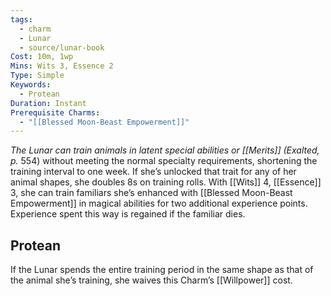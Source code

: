 ```yaml
---
tags:
  - charm
  - Lunar
  - source/lunar-book
Cost: 10m, 1wp
Mins: Wits 3, Essence 2
Type: Simple
Keywords:
  - Protean
Duration: Instant
Prerequisite Charms:
  - "[[Blessed Moon-Beast Empowerment]]"
---
```

*The Lunar can train animals in latent special abilities or [[Merits]] (Exalted, p.*
554) without meeting the normal specialty requirements, shortening the training interval to one week. If she’s unlocked that trait for any of her animal shapes, she doubles 8s on training rolls. With [[Wits]] 4, [[Essence]] 3, she can train familiars she’s enhanced with [[Blessed Moon-Beast Empowerment]] in magical abilities for two additional experience points. Experience spent this way is regained if the familiar dies. 
## Protean 

If the Lunar spends the entire training period in the same shape as that of the animal she’s training, she waives this Charm’s [[Willpower]] cost.